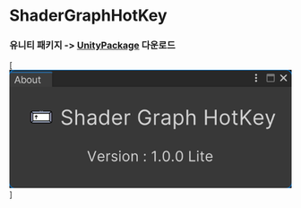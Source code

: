 # ShaderGraphHotKey
### 유니티 패키지 -> [UnityPackage](https://github.com/NK-Studio/ShaderGraphHotKey/releases) 다운로드

[![미리보기](preview.png)]
